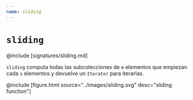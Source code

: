 ```yaml
---
name: sliding
---
```


# `sliding`

@include [signatures/sliding.md]

`sliding` computa todas las subcolecciones de `m` elementos que empiezan cada `s` elementos y devuelve un `Iterator` para iterarlas.

@include [figure.html source="../images/sliding.svg" desc="sliding function"]
